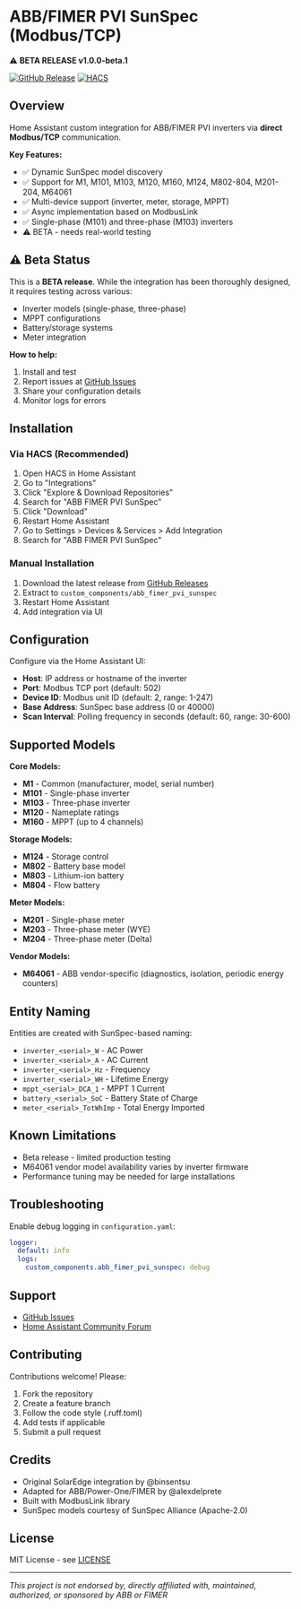 # ABB/FIMER PVI SunSpec (Modbus/TCP)

⚠️ **BETA RELEASE v1.0.0-beta.1**

[![GitHub Release][releases-shield]][releases]
[![HACS][hacs-shield]][hacs]

## Overview

Home Assistant custom integration for ABB/FIMER PVI inverters via **direct Modbus/TCP** communication.

**Key Features:**
- ✅ Dynamic SunSpec model discovery
- ✅ Support for M1, M101, M103, M120, M160, M124, M802-804, M201-204, M64061
- ✅ Multi-device support (inverter, meter, storage, MPPT)
- ✅ Async implementation based on ModbusLink
- ✅ Single-phase (M101) and three-phase (M103) inverters
- ⚠️ BETA - needs real-world testing

## ⚠️ Beta Status

This is a **BETA release**. While the integration has been thoroughly designed, it requires testing across various:
- Inverter models (single-phase, three-phase)
- MPPT configurations
- Battery/storage systems
- Meter integration

**How to help:**
1. Install and test
2. Report issues at [GitHub Issues](https://github.com/alexdelprete/ha-abb-fimer-pvi-sunspec/issues)
3. Share your configuration details
4. Monitor logs for errors

## Installation

### Via HACS (Recommended)

1. Open HACS in Home Assistant
2. Go to "Integrations"
3. Click "Explore & Download Repositories"
4. Search for "ABB FIMER PVI SunSpec"
5. Click "Download"
6. Restart Home Assistant
7. Go to Settings > Devices & Services > Add Integration
8. Search for "ABB FIMER PVI SunSpec"

### Manual Installation

1. Download the latest release from [GitHub Releases](https://github.com/alexdelprete/ha-abb-fimer-pvi-sunspec/releases)
2. Extract to `custom_components/abb_fimer_pvi_sunspec`
3. Restart Home Assistant
4. Add integration via UI

## Configuration

Configure via the Home Assistant UI:

- **Host**: IP address or hostname of the inverter
- **Port**: Modbus TCP port (default: 502)
- **Device ID**: Modbus unit ID (default: 2, range: 1-247)
- **Base Address**: SunSpec base address (0 or 40000)
- **Scan Interval**: Polling frequency in seconds (default: 60, range: 30-600)

## Supported Models

**Core Models:**
- **M1** - Common (manufacturer, model, serial number)
- **M101** - Single-phase inverter
- **M103** - Three-phase inverter
- **M120** - Nameplate ratings
- **M160** - MPPT (up to 4 channels)

**Storage Models:**
- **M124** - Storage control
- **M802** - Battery base model
- **M803** - Lithium-ion battery
- **M804** - Flow battery

**Meter Models:**
- **M201** - Single-phase meter
- **M203** - Three-phase meter (WYE)
- **M204** - Three-phase meter (Delta)

**Vendor Models:**
- **M64061** - ABB vendor-specific (diagnostics, isolation, periodic energy counters)

## Entity Naming

Entities are created with SunSpec-based naming:

- `inverter_<serial>_W` - AC Power
- `inverter_<serial>_A` - AC Current
- `inverter_<serial>_Hz` - Frequency
- `inverter_<serial>_WH` - Lifetime Energy
- `mppt_<serial>_DCA_1` - MPPT 1 Current
- `battery_<serial>_SoC` - Battery State of Charge
- `meter_<serial>_TotWhImp` - Total Energy Imported

## Known Limitations

- Beta release - limited production testing
- M64061 vendor model availability varies by inverter firmware
- Performance tuning may be needed for large installations

## Troubleshooting

Enable debug logging in `configuration.yaml`:

```yaml
logger:
  default: info
  logs:
    custom_components.abb_fimer_pvi_sunspec: debug
```

## Support

- [GitHub Issues](https://github.com/alexdelprete/ha-abb-fimer-pvi-sunspec/issues)
- [Home Assistant Community Forum](https://community.home-assistant.io/)

## Contributing

Contributions welcome! Please:
1. Fork the repository
2. Create a feature branch
3. Follow the code style (.ruff.toml)
4. Add tests if applicable
5. Submit a pull request

## Credits

- Original SolarEdge integration by @binsentsu
- Adapted for ABB/Power-One/FIMER by @alexdelprete
- Built with ModbusLink library
- SunSpec models courtesy of SunSpec Alliance (Apache-2.0)

## License

MIT License - see [LICENSE](LICENSE)

---

_This project is not endorsed by, directly affiliated with, maintained, authorized, or sponsored by ABB or FIMER_

[releases-shield]: https://img.shields.io/github/v/release/alexdelprete/ha-abb-fimer-pvi-sunspec
[releases]: https://github.com/alexdelprete/ha-abb-fimer-pvi-sunspec/releases
[hacs-shield]: https://img.shields.io/badge/HACS-Custom-orange.svg
[hacs]: https://github.com/custom-components/hacs
